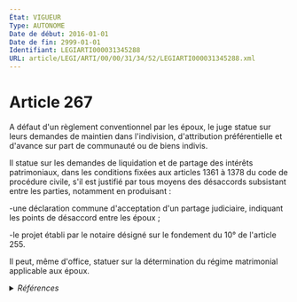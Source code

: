 ```yaml
---
État: VIGUEUR
Type: AUTONOME
Date de début: 2016-01-01
Date de fin: 2999-01-01
Identifiant: LEGIARTI000031345288
URL: article/LEGI/ARTI/00/00/31/34/52/LEGIARTI000031345288.xml
---
```


<h1>Article 267</h1>

A défaut d'un règlement conventionnel par les époux, le juge statue sur leurs
demandes de maintien dans l'indivision, d'attribution préférentielle et d'avance
sur part de communauté ou de biens indivis.<br />

Il statue sur les demandes de liquidation et de partage des intérêts
patrimoniaux, dans les conditions fixées aux articles 1361 à 1378 du code de
procédure civile, s'il est justifié par tous moyens des désaccords subsistant
entre les parties, notamment en produisant :<br />

-une déclaration commune d'acceptation d'un partage judiciaire, indiquant les
points de désaccord entre les époux ;<br />

-le projet établi par le notaire désigné sur le fondement du 10° de l'article
255.<br />

Il peut, même d'office, statuer sur la détermination du régime matrimonial
applicable aux époux.


<details>
  <summary><em>Références</em></summary>

  <h2>Articles faisant référence à l'article</h2>
  
  <ul>
    <li>
      <a href="https://legal.tricoteuses.fr//redirection/LEGIARTI000042193461?vers=git&vers=legifrance">Code civil - article 255 AUTONOME VIGUEUR, en vigueur depuis le 2020-08-01</a> CITATION cible
    </li>
    <li>
      <a href="https://legal.tricoteuses.fr//redirection/LEGIARTI000006423535?vers=git&vers=legifrance">Code civil - article 255 AUTONOME MODIFIE, en vigueur du 1976-01-01 au 2005-01-01</a> CITATION cible
    </li>
    <li>
      <a href="https://legal.tricoteuses.fr//redirection/LEGIARTI000031322332?vers=git&vers=legifrance">Ordonnance n° 2015-1288 du 15 octobre 2015 portant simplification et modernisation du droit de la famille - article 2 ENTIEREMENT_MODIF</a> MODIFIE source
    </li>
    <li>
      <a href="https://legal.tricoteuses.fr//redirection/LEGIARTI000006423536?vers=git&vers=legifrance">Code civil - article 255 AUTONOME MODIFIE, en vigueur du 2005-01-01 au 2020-08-01</a> CITATION cible
    </li>
    <li>
      <a href="https://legal.tricoteuses.fr//redirection/LEGIARTI000006412524?vers=git&vers=legifrance">Code de procédure civile - article 1361 AUTONOME VIGUEUR, en vigueur depuis le 2007-01-01</a> CITATION cible
    </li>
  </ul>
  
  <h2>Références faites par l'article</h2>
  
  <ul>
    <li>
      2015-10-15 MODIFIE cible <a href="https://legal.tricoteuses.fr//redirection/LEGIARTI000031322332?vers=git&vers=legifrance">Ordonnance n° 2015-1288 du 15 octobre 2015 portant simplification et modernisation du droit de la famille - article 2 ENTIEREMENT_MODIF</a>
    </li>
    <li>
      2999-01-01 CITATION source <a href="https://legal.tricoteuses.fr//redirection/LEGIARTI000006412524?vers=git&vers=legifrance">Code de procédure civile - article 1361 AUTONOME VIGUEUR, en vigueur depuis le 2007-01-01</a>
    </li>
    <li>
      2999-01-01 CITATION source <a href="https://legal.tricoteuses.fr//redirection/LEGIARTI000006423535?vers=git&vers=legifrance">Code civil - article 255 AUTONOME MODIFIE, en vigueur du 1976-01-01 au 2005-01-01</a>
    </li>
    <li>
      2999-01-01 CITATION cible <a href="https://legal.tricoteuses.fr//redirection/LEGIARTI000039644550?vers=git&vers=legifrance">Code de procédure civile - article 1116 AUTONOME VIGUEUR, en vigueur depuis le 2021-01-01</a>
    </li>
    <li>
      2999-01-01 CITATION cible <a href="https://legal.tricoteuses.fr//redirection/LEGIARTI000024531222?vers=git&vers=legifrance">Code de procédure civile - article 1136-2 AUTONOME VIGUEUR, en vigueur depuis le 2011-09-03</a>
    </li>
    <li>
      2999-01-01 CITATION cible <a href="https://legal.tricoteuses.fr//redirection/LEGIARTI000006412062?vers=git&vers=legifrance">Code de procédure civile - article 1136-3 AUTONOME ABROGE, en vigueur du 2007-01-01 au 2009-12-21</a>
    </li>
    <li>
      CODIFICATION source Loi 1803-03-14
    </li>
  </ul>
</details>
